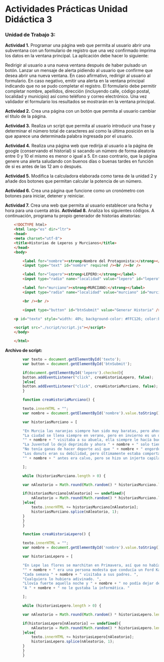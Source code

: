 # Actividades Prácticas Unidad Didáctica 3
### Unidad de Trabajo 3: 


**Actividad 1.**  Programar una página web que permita al usuario abrir una     subventana con un formulario de registro que una vez confirmado imprima los datos en la ventana principal. La aplicación debe hacer lo siguiente:

Redirigir al usuario a una nueva ventana después de haber pulsado un botón.
Lanzar un mensaje de alerta pidiendo al usuario que confirme que desea abrir una nueva ventana. En caso afirmativo, redirigir al usuario al formulario. En caso negativo, emitir una alerta en la ventana principal indicando que no se pudo completar el registro.
El formulario debe permitir completar nombre, apellidos, dirección (incluyendo calle, código postal, localidad y municipio) así como teléfono y correo electrónico.
Una vez validador el formulario los resultados se mostrarán en la ventana principal.

**Actividad 2.** Crea una página con un botón que permita al usuario cambiar el título de la página.

**Actividad 3.** Realiza un script que permita al usuario introducir una frase y determinar el número total de caracteres así como la última posición en la que aparece una determinada palabra ingresada por el usuario.

**Actividad 4.** Realiza una página web que redirija al usuario a la página de google (conservando el historial) si sacando un número de forma aleatoria entre 0 y 10 el mismo es menor o igual a 5. En caso contrario, que la página genere una alerta saludando con buenos días o buenas tardes en función de si es antes de las 12 am o después.

**Actividad 5.** Modifica la calculadora elaborada como tarea de la unidad 2 y añade dos botones que permitan calcular la potencia de un número.

**Actividad 6.** Crea una página que funcione como un cronómetro con botones para iniciar, detener y reiniciar.

**Actividad 7.** Crea una web que permita al usuario establecer una fecha y hora para una cuenta atrás.
**Actividad 8.** Analiza los siguientes códigos. A continuación, programa tu propio generador de historias aleatorias:

```html   
    <!DOCTYPE html>
    <html lang="es" dir="ltr">
    <head>
    <meta charset="utf-8">
    <title>Historias de Leperos y Murcianos</title>
    </head>
    <body>

        <label for="nombre"><strong>Nombre del Protagonista:</strong></label><br />
        <input type="text" id="nombre" required /><br /><br />

        <label for="lepero"><strong>LEPERO:</strong></label>
        <input type="radio" name="localidad" value="lepero" id="lepero"/>

        <label for="murciano"><strong>MURCIANO:</strong></label>
        <input type="radio" name="localidad" value="murciano" id="murciano"/>

        <br /><br />

        <input type="button" id="btnSubmit" value="Generar Historia" />

    <p id="texto" style="width: 40%; background-color: #FFC126; color:black;"></p>

    <script src="./script/script.js"></script>
    </body>

    </html>
```    

**Archivo de script:**

```js   
        var texto = document.getElementById('texto');
        var button = document.getElementById('btnSubmit');

        if(document.getElementById('lepero').checked){
        button.addEventListener("click", creaHistoriaLepero, false);
        }else{
        button.addEventListener("click", creaHistoriaMurciano, false);
        }

        function creaHistoriaMurciano() {

        texto.innerHTML = "";
        var nombre = document.getElementById('nombre').value.toString();

        var historiasMurciano = [

        "En Murcia las naranjas siempre han sido muy baratas, pero ahora le parecen caras.",
        "La ciudad se llena siempre en verano, pero en invierno es un desierto. ",
        "" + nombre + " visitaba a su abuela, ella siempre le hacía buena comida. ",
        "La Juventud lo dejó deprimido y ahora " + nombre + " solo tiene a su peluche. ",
        "No tenía ganas de hacer deporte así que " + nombre + " engordo hasta el límite. ",
        "Los donuts eran su debilidad, pero últimamente estaba comportándose de forma extraña. ",
        "" + nombre + " antes era calvo, pero se hizo un injerto capilar. "

        ];

        while (historiasMurciano.length > 0) {

        var nAleatorio = Math.round(Math.random() * historiasMurciano.length -1);

        if(historiasMurciano[nAleatorio] == undefined){
            nAleatorio = Math.round(Math.random() * historiasMurciano.length -1);
        }else{
            texto.innerHTML += historiasMurciano[nAleatorio];
            historiasMurciano.splice(nAleatorio, 1);
        }
        }
        }

        function creaHistoriaLepero() {

        texto.innerHTML = "";
        var nombre = document.getElementById('nombre').value.toString();

        var historiasLepero = [

        "En Lepe las flores se marchitan en Primavera, así que no había excusa. ",
        "" + nombre + " era una persona modesta que conducía un Ford Ka. ",
        "Cada semana " + nombre + " visitaba a sus padres. ",
        "Cualquiera lo hubiera adivinado. ",
        "Llovía fuerte aquella noche y " + nombre + " no podía dejar de pensar en los campos de fresas. ",
        "A " + nombre + " no le gustaba la informática. "

        ];

        while (historiasLepero.length > 0) {

        var nAleatorio = Math.round(Math.random() * historiasLepero.length -1);

        if(historiasLepero[nAleatorio] == undefined){
            nAleatorio = Math.round(Math.random() * historiasLepero.length -1);
        }else{
            texto.innerHTML += historiasLepero[nAleatorio];
            historiasLepero.splice(nAleatorio, 1);
        }
        }
        }
```   
